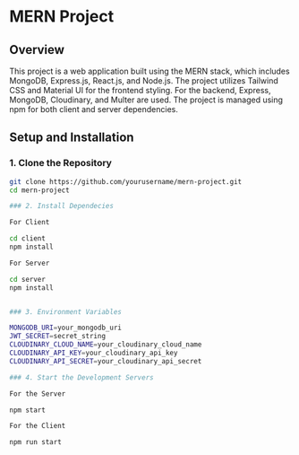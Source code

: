 # MERN Project

## Overview

This project is a web application built using the MERN stack, which includes MongoDB, Express.js, React.js, and Node.js. The project utilizes Tailwind CSS and Material UI for the frontend styling. For the backend, Express, MongoDB, Cloudinary, and Multer are used. The project is managed using npm for both client and server dependencies.

## Setup and Installation

### 1. Clone the Repository

```sh
git clone https://github.com/yourusername/mern-project.git
cd mern-project

### 2. Install Dependecies

For Client

cd client
npm install

For Server

cd server
npm install


### 3. Environment Variables

MONGODB_URI=your_mongodb_uri
JWT_SECRET=secret_string
CLOUDINARY_CLOUD_NAME=your_cloudinary_cloud_name
CLOUDINARY_API_KEY=your_cloudinary_api_key
CLOUDINARY_API_SECRET=your_cloudinary_api_secret

### 4. Start the Development Servers

For the Server

npm start 

For the Client

npm run start





```
